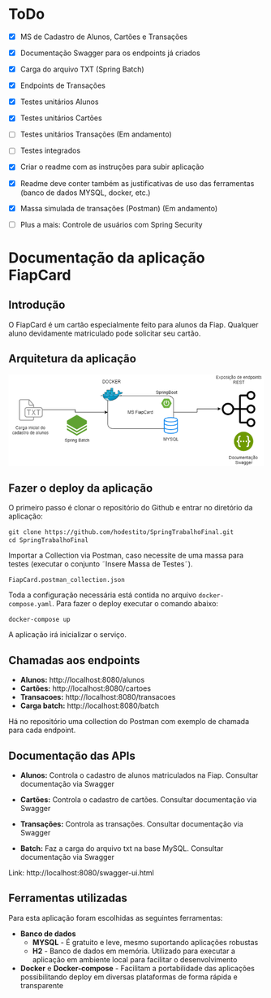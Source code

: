# ToDo

- [x] MS de Cadastro de Alunos, Cartões e Transações
- [x] Documentação Swagger para os endpoints já criados 
- [x] Carga do arquivo TXT (Spring Batch)
- [x] Endpoints de Transações
- [x] Testes unitários Alunos
- [x] Testes unitários Cartões
- [ ] Testes unitários Transações (Em andamento)
- [ ] Testes integrados
- [x] Criar o readme com as instruções para subir aplicação
- [x] Readme deve conter também as justificativas de uso das ferramentas (banco de dados MYSQL, docker, etc.)
- [x] Massa simulada de transações (Postman) (Em andamento)
- [ ] Plus a mais: Controle de usuários com Spring Security


# Documentação da aplicação FiapCard

## Introdução

O FiapCard é um cartão especialmente feito para alunos da Fiap.
Qualquer aluno devidamente matriculado pode solicitar seu cartão.

## Arquitetura da aplicação

![Arquitetura da aplicação FiapCard](G1_TrabalhoSpring.png)

## Fazer o deploy da aplicação

O primeiro passo é clonar o repositório do Github e entrar no diretório da aplicação:

    git clone https://github.com/hodestito/SpringTrabalhoFinal.git
    cd SpringTrabalhoFinal

Importar a Collection via Postman, caso necessite de uma massa para testes (executar o conjunto ˜Insere Massa de Testes˜).
    
    FiapCard.postman_collection.json
     
Toda a configuração necessária está contida no arquivo `docker-compose.yaml`. Para fazer o deploy executar o comando abaixo:

    docker-compose up

A aplicação irá inicializar o serviço.


## Chamadas aos endpoints

* **Alunos:** http://localhost:8080/alunos
* **Cartões:** http://localhost:8080/cartoes
* **Transacoes:** http://localhost:8080/transacoes
* **Carga batch:** http://localhost:8080/batch

Há no repositório uma collection do Postman com exemplo de chamada para cada endpoint. 

## Documentação das APIs

* **Alunos:** Controla o cadastro de alunos matriculados na Fiap. Consultar documentação via Swagger

* **Cartões:** Controla o cadastro de cartões. Consultar documentação via Swagger 

* **Transações:** Controla as transações. Consultar documentação via Swagger

* **Batch:** Faz a carga do arquivo txt na base MySQL. Consultar documentação via Swagger

Link: http://localhost:8080/swagger-ui.html

## Ferramentas utilizadas

Para esta aplicação foram escolhidas as seguintes ferramentas:

- **Banco de dados**
  - **MYSQL** - É gratuito e leve, mesmo suportando aplicações robustas
  - **H2** - Banco de dados em memória. Utilizado para executar a aplicação em ambiente local para facilitar o desenvolvimento 
- **Docker** e **Docker-compose** - Facilitam a portabilidade das aplicações possibilitando deploy em diversas plataformas de forma rápida e transparente
